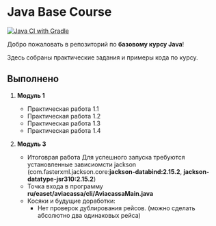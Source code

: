 # Java Base Course

[![Java CI with Gradle](https://github.com/Sadge911/java_curse/actions/workflows/gradle.yml/badge.svg?branch=master)](https://github.com/Sadge911/java_curse/actions/workflows/gradle.yml)

Добро пожаловать в репозиторий по **базовому курсу Java**!

Здесь собраны практические задания и примеры кода по курсу.

## Выполнено

1. **Модуль 1**
   - Практическая работа 1.1
   - Практическая работа 1.2
   - Практическая работа 1.3
   - Практическая работа 1.4

2. **Модуль 3**
   - Итоговрая работа
   Для успешного запуска требуются установленные зависиомсти jackson (com.fasterxml.jackson.core:**jackson-databind:2.15.2**, **jackson-datatype-jsr310:2.15.2**)
   - Точка входа в программу **ru/easet/aviacassa/cli/AviacassaMain.java**
   - Косяки и будущие доработки:
      - Нет проверок дублирования рейсов. (можно сделать абсолютно два одинаковых рейса)
     
     
